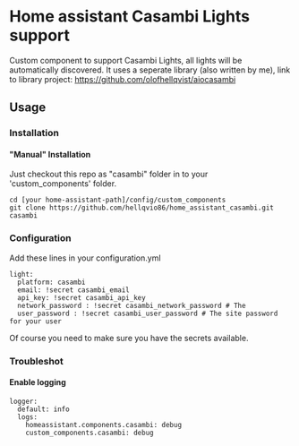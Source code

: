# Home assistant Casambi Lights support

Custom component to support Casambi Lights, all lights will be automatically discovered.
It uses a seperate library (also written by me), link to library project:
https://github.com/olofhellqvist/aiocasambi

## Usage

### Installation

#### "Manual" Installation
Just checkout this repo as "casambi" folder in to your 'custom_components' folder.

```
cd [your home-assistant-path]/config/custom_components
git clone https://github.com/hellqvio86/home_assistant_casambi.git casambi
```

### Configuration
Add these lines in your configuration.yml

```
light:
  platform: casambi
  email: !secret casambi_email
  api_key: !secret casambi_api_key
  network_password : !secret casambi_network_password # The 
  user_password : !secret casambi_user_password # The site password for your user
```

Of course you need to make sure you have the secrets available.

### Troubleshot
#### Enable logging
```
logger:
  default: info
  logs:
    homeassistant.components.casambi: debug
    custom_components.casambi: debug
```
